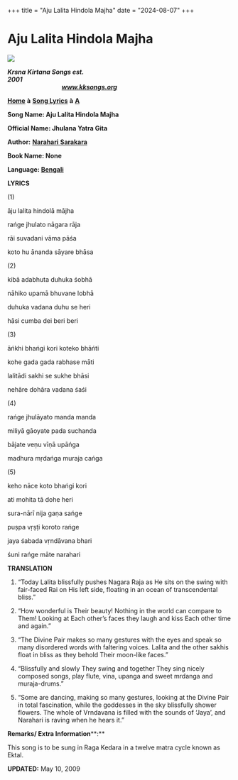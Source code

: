 +++
title = "Aju Lalita Hindola Majha"
date = "2024-08-07"
+++

# Aju Lalita Hindola Majha
**[![](http://kksongs.org/image_files/image002.jpg)](http://kksongs.org/)**

**_Krsna_** **_Kirtana Songs est. 2001_**                                                                                                                                                      **_www.kksongs.org_**

**[Home](http://kksongs.org/)** **à** **[Song Lyrics](http://kksongs.org/lyrics.html)** **à** **[A](http://kksongs.org/songs/song_a.html)**

**Song Name: Aju Lalita Hindola Majha**

**Official Name: Jhulana Yatra Gita**

**Author:** [**Narahari** **Sarakara**](http://kksongs.org/authors/list/narahari_s.html)

**Book Name: None**

**Language: [Bengali](http://kksongs.org/language/list/bengali.html)**

**LYRICS**

(1)

āju lalita hindolā mājha

rańge jhulato nāgara rāja

rāi suvadani vāma pāśa

koto hu ānanda sāyare bhāsa

(2)

kibā adabhuta duhuka śobhā

nāhiko upamā bhuvane lobhā

duhuka vadana duhu se heri

hāsi cumba dei beri beri

(3)

āńkhi bhańgi kori koteko bhāńti

kohe gada gada rabhase māti

lalitādi sakhi se sukhe bhāsi

nehāre dohāra vadana śaśi

(4)

rańge jhulāyato manda manda

miliyā gāoyate pada suchanda

bājate veṇu vīṇā upāńga

madhura mṛdańga muraja cańga

(5)

keho nāce koto bhańgi kori

ati mohita tā dohe heri

sura-nārī nija gaṇa sańge

puṣpa vṛṣṭi koroto rańge

jaya śabada vṛndāvana bhari

śuni rańge māte narahari

**TRANSLATION**

1) “Today Lalita blissfully pushes Nagara Raja as He sits on the swing with fair-faced Rai on His left side, floating in an ocean of transcendental bliss.”

2) “How wonderful is Their beauty! Nothing in the world can compare to Them! Looking at Each other’s faces they laugh and kiss Each other time and again.”

3) “The Divine Pair makes so many gestures with the eyes and speak so many disordered words with faltering voices. Lalita and the other sakhis float in bliss as they behold Their moon-like faces.”

4) “Blissfully and slowly They swing and together They sing nicely composed songs, play flute, vina, upanga and sweet mrdanga and muraja\-drums.”

5) “Some are dancing, making so many gestures, looking at the Divine Pair in total fascination, while the goddesses in the sky blissfully shower flowers. The whole of Vrndavana is filled with the sounds of ‘Jaya’, and Narahari is raving when he hears it.”

**Remarks/ Extra Information****:**

This song is to be sung in Raga Kedara in a twelve matra cycle known as Ektal.

**UPDATED:** May 10, 2009